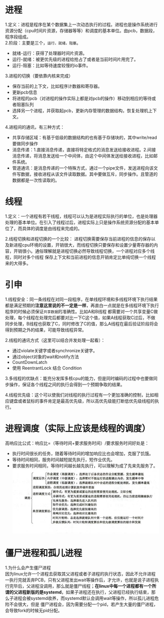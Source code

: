 # 进程  
1.定义：进程是程序在某个数据集上一次动态执行的过程。进程也是操作系统进行资源分配（cpu时间片资源，存储器等等）和调度的基本单位。由pcb，数据段，程序段组成。  
2.阶段：主要是三个，`运行，就绪，阻塞`。
- 就绪-运行：获得了处理器时间片资源。
- 运行-就绪：被更优先级的进程给抢占了或者是当前时间片用完了。
- 运行-阻塞：比如等待速度较慢的io事件。  

3.进程的切换（要依靠内核来完成）  
- 保存当前的上下文，比如程序计数器和寄存器。
- 更新pcb信息
- 将进程的pcb（对进程的操作实际上都是对pcb的操作）移动到相应的等待或者阻塞队列
- 选择另一个进程，并获取起pcb，更新内存管理的数据结构，恢复处理机上下文。  

4.进程间的通讯，有三种方式：
- 共享存储区域：有基于低级的数据结构的也有基于存储块的，其中write/read要做同步操作
- 消息传递：1.直接消息传递，直接将特定格式的消息发送给接收进程。2.间接消息传递，将消息发送给一个中间体，由这个中间体发送给接收进程，比如邮件系统。
- 管道通讯：是消息传递的一个特殊方式，通过一个pipe文件，发送进程向该文件写数据，接收进程从该文件读取数据。其中要做互斥，同步操作。且管道的数据都是一次性读取的。  

# 线程  
1.定义：一个进程有若干线程，线程可以认为是进程实际执行的单位，也是处理器处理的基本单位。在引入了线程过后，进程实际上只是操作系统资源分配的基本单位了，而具体的调度是由线程来完成的。  

2.线程切换和进程切换的一个比较：
进程切换需要保存当前进程的信息的保存以及新进程cpu环境的设置，开销很大，而线程切换只要保存和设置少量寄存器的内容，开销很小。通俗理解就是进程切换必然导致线程切换，一个进程对应多个线程，同时对多个线程
保存上下文和当前进程的信息开销肯定比单纯切换一个线程来的大得多。  


# 引申  
1.线程安全：同一条线程在对同一段程序，在单线程环境和多线程环境下执行结果都是满足预期的**注意这里说的不一定是一样**，再直白一点就是在多线程环境下执行程序的时候必须保证`共享数据`的准确性。比如A和B线程
都需要对一个共享变量C做处理，每个线程在处理完后都要对比一下C这个值，如果A线程获取C过后，不做同步处理，B线程也获取了C，同时修改了C的值，那么A线程在最后验证阶段将会得到预期之外的结果，可能导致线程异常。


2.线程的通讯方式（这里可以结合并发处理一起看）：
- 通过violate关键字或者synchronize关键字。
- 通过object对象的wait和notify方法
- CountDownLatch
- 使用 ReentrantLock 结合 Condition  

3.多线程的优缺点：能充分发挥多核cpu的能力，但是同时编码的过程中也要做同步操作，保证各个线程之间的执行会得到一个预期争取的结果。  

4.线程优先级：这个可以使我们对线程的执行过程有一个更加准确的控制，比如相应键盘或者鼠标的事件肯定是最高优先级，所以高优先级能打断低优先级线程的执行。  

# 进程调度（实际上应该是线程的调度）  
高响应比公式：响应比=（等待时间+要求服务时间）/要求服务时间好处是：
- 执行时间很长的任务，随着等待时间的增加响应比也会增加，克服了饥饿。
- 等待时间相同，服务时间越短就先执行，短作业优先。
- 要求服务时间相同，等待时间越长越先执行，可以理解为成了先来先服务了。
![调度知识图谱](https://github.com/781303842/Mainstudy/blob/master/ALLIMG/%E7%BA%BF%E7%A8%8B%E8%B0%83%E5%BA%A6%E7%9F%A5%E8%AF%86%E6%80%BB%E7%BB%93.png)  

# 僵尸进程和孤儿进程  

1.为什么会产生僵尸进程  
因为linux允许一个进程去获取其父进程或者子进程的执行状态，因此不允许进程一执行完就丢弃PCB，只有父进程发出wait等操作后，才允许，也就是说子进程执行完毕后，父进程没调用，那么就是僵尸线程；**在linux中每一个进程都有一个所谓的父进程新版的是systemd**，如果子进程还在执行，父进程已经执行结束，那么子进程会被systemd收养，而systemd默认会调用wait等操作，所以孤儿进程危险不会很大，但是
僵尸进程会，因为需要分配一个pid，若产生大量的僵尸进程，会导致fork的时候无pid分配。


